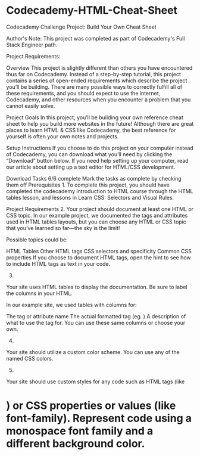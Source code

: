 # Codecademy-HTML-Cheat-Sheet
Codecademy Challenge Project: Build Your Own Cheat Sheet

Author's Note: This project was completed as part of Codecademy's Full Stack Engineer path.

Project Requirements:

Overview
This project is slightly different than others you have encountered thus far on Codecademy. Instead of a step-by-step tutorial, this project contains a series of open-ended requirements which describe the project you’ll be building. There are many possible ways to correctly fulfill all of these requirements, and you should expect to use the internet, Codecademy, and other resources when you encounter a problem that you cannot easily solve.

Project Goals
In this project, you’ll be building your own reference cheat sheet to help you build more websites in the future! Although there are great places to learn HTML & CSS like Codecademy, the best reference for yourself is often your own notes and projects.

Setup Instructions
If you choose to do this project on your computer instead of Codecademy, you can download what you’ll need by clicking the “Download” button below. If you need help setting up your computer, read our article about setting up a text editor for HTML/CSS development.

Download
Tasks
6/6 complete
Mark the tasks as complete by checking them off
Prerequisites
1.
To complete this project, you should have completed the codecademy Introduction to HTML course through the HTML tables lesson, and lessons in Learn CSS: Selectors and Visual Rules.

Project Requirements
2.
Your project should document at least one HTML or CSS topic. In our example project, we documented the tags and attributes used in HTML tables layouts, but you can choose any HTML or CSS topic that you’ve learned so far—the sky is the limit!

Possible topics could be:

HTML Tables
Other HTML tags
CSS selectors and specificity
Common CSS properties
If you choose to document HTML tags, open the hint to see how to include HTML tags as text in your code.

3.
Your site uses HTML tables to display the documentation. Be sure to label the columns in your HTML.

In our example site, we used tables with columns for:

The tag or attribute name
The actual formatted tag (eg. <table>)
A description of what to use the tag for.
You can use these same columns or choose your own.

4.
Your site should utilize a custom color scheme. You can use any of the named CSS colors.

5.
Your site should use custom styles for any code such as HTML tags (like <h1>) or CSS properties or values (like font-family). Represent code using a monospace font family and a different background color.
